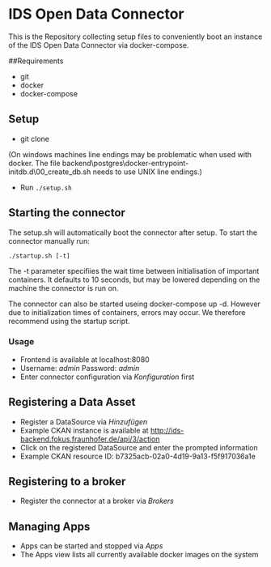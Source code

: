 # IDS Open Data Connector

This is the Repository collecting setup files to conveniently boot an instance of the IDS Open Data Connector via docker-compose.

##Requirements
* git
* docker
* docker-compose

## Setup
* git clone

(On windows machines line endings may be problematic when used with docker. The file backend\postgres\docker-entrypoint-initdb.d\00_create_db.sh needs to use UNIX line endings.)

* Run ```./setup.sh```

## Starting the connector

The setup.sh will automatically boot the connector after setup.
To start the connector manually run:

```./startup.sh [-t]``` 

The -t parameter specifiies the wait time between initialisation of important containers. It defaults to 10 seconds, but may be lowered depending on the machine the connector is run on.

The connector can also be started useing docker-compose up -d. However due to initialization times of containers, errors may occur. We therefore recommend using the startup script.


### Usage
* Frontend is available at localhost:8080
* Username: *admin* Password: *admin*
* Enter connector configuration via *Konfiguration* first

## Registering a Data Asset
* Register a DataSource via *Hinzufügen*
* Example CKAN instance is available at http://ids-backend.fokus.fraunhofer.de/api/3/action
* Click on the registered DataSource and enter the prompted information
* Example CKAN resource ID: b7325acb-02a0-4d19-9a13-f5f917036a1e

## Registering to a broker
* Register the connector at a broker via *Brokers*

## Managing Apps
* Apps can be started and stopped via *Apps*
* The Apps view lists all currently available docker images on the system
